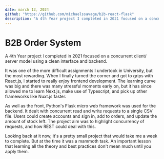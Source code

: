 ```yaml
---
date: march 13, 2024
github: "https://github.com/michaelssavage/b2b-react-flask"
description: "A 4th Year project I completed in 2021 focused on a concurrent client/ server model using a clean interface and backend. There's even a short YouTube video going through the walkthrough."
---
```


# B2B Order System

A 4th Year project I completed in 2021 focused on a concurrent client/ server model using a clean interface and backend.

It was one of the more difficult assignments I undertook in University, but the most rewarding. When I finally turned the corner and got to grips with React.js, I started to really enjoy frontend development. The learning curve was big and there was many stressful moments early on, but it has since allowed me to learn Next.js, make use of Typescript, and pick up other frameworks like Nuxt.js faster.

As well as the front, Python's Flask micro web framework was used for the backend. It dealt with concurrent read and write requests to a single CSV file. Users could create accounts and sign in, add to orders, and update the amount of stock left. The project aim was to highlight concurrency of requests, and how REST could deal with this.

Looking back at it now, it's a pretty small project that would take me a week to complete. But at the time it was a mammoth task. An important lesson that learning all the theory and best practices don't mean much until you apply them.

